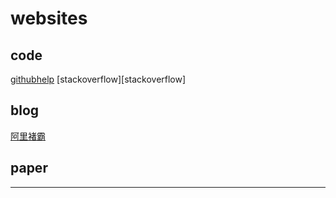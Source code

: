 # websites
## code
[githubhelp][githubhelp]
[stackoverflow][stackoverflow]
## blog
[阿里褚霸][阿里褚霸]
## paper
______
[githubhelp]:https://help.github.com/articles/error-repository-not-found/
[stackflow]:https://stackoverflow.com/
[阿里褚霸]:http://blog.yufeng.info/
